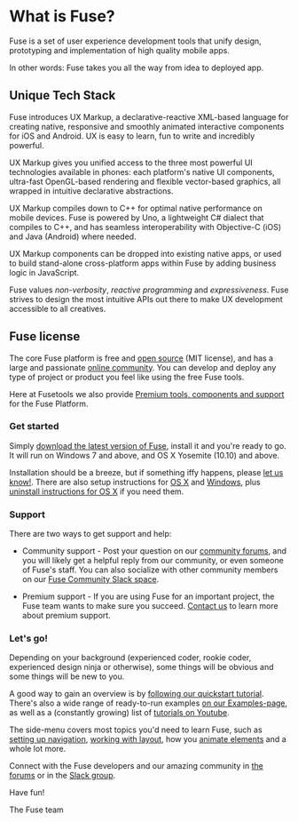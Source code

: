 # What is Fuse?

Fuse is a set of user experience development tools that unify design, prototyping and implementation of high quality mobile apps.

In other words: Fuse takes you all the way from idea to deployed app. 

## Unique Tech Stack

Fuse introduces UX Markup, a declarative-reactive XML-based language for creating native, responsive and smoothly animated interactive components for iOS and Android. UX is easy to learn, fun to write and incredibly powerful.

UX Markup gives you unified access to the three most powerful UI technologies available in phones: each platform's native UI components, ultra-fast OpenGL-based rendering and flexible vector-based graphics, all wrapped in intuitive declarative abstractions.

UX Markup compiles down to C++ for optimal native performance on mobile devices. Fuse is powered by Uno, a lightweight C# dialect that compiles to C++, and has seamless interoperability with Objective-C (iOS) and Java (Android) where needed. 

UX Markup components can be dropped into existing native apps, or used to build stand-alone cross-platform apps within Fuse by adding business logic in JavaScript. 

Fuse values *non-verbosity*, *reactive programming* and *expressiveness*. Fuse strives to design the most intuitive APIs out there to make UX development accessible to all creatives.

## Fuse license

The core Fuse platform is free and [open source](https://github.com/fusetools/fuselibs-public) (MIT license), and has a large and passionate [online community](https://www.fusetools.com/community). You can develop and deploy any type of project or product you feel like using the free Fuse tools.

Here at Fusetools we also provide [Premium tools, components and support](https://www.fusetools.com/plans) for the Fuse Platform.


### Get started

Simply [download the latest version of Fuse](https://www.fusetools.com/downloads), install it and you're ready to go. It will run on Windows 7 and above, and OS X Yosemite (10.10) and above.

Installation should be a breeze, but if something iffy happens, please [let us know!](https://www.fusetools.com/contact). There are also setup instructions for [OS X](basics/installation/setup-install-osx.md) and [Windows](basics/installation/setup-install-win.md), plus [uninstall instructions for OS X](https://gist.github.com/Tapped/daa78c08882f33b0c7c3) if you need them.

### Support

There are two ways to get support and help:

* Community support - Post your question on our [community forums](https://forums.fusetools.com/), and you will likely get a helpful reply from our community, or even someone of Fuse's staff. You can also socialize with other community members on our [Fuse Community Slack space](http://slackcommunity.fusetools.com/).

* Premium support - If you are using Fuse for an important project, the Fuse team wants to make sure you succeed. [Contact us](https://www.fusetools.com/contact) to learn more about premium support.

### Let's go!

Depending on your background (experienced coder, rookie coder, experienced design ninja or otherwise), some things will be obvious and some things will be new to you.

A good way to gain an overview is by [following our quickstart tutorial](basics/quickstart.md). There's also a wide range of ready-to-run examples [on our Examples-page](https://examples.fusetools.com/), as well as a (constantly growing) list of [tutorials on Youtube](https://www.youtube.com/playlist?list=PLdlqWm6b-XALJgM3fGa4q95Yipsgb8Q1o).

The side-menu covers most topics you'd need to learn Fuse, such as [setting up navigation](navigation/navigation.html), [working with layout](layout/layout.html), how you [animate elements](fuse/animations/animator.html) and a whole lot more.

Connect with the Fuse developers and our amazing community in [the forums](https://forums.fusetools.com/) or  in the [Slack group](http://slackcommunity.fusetools.com/).

Have fun!

The Fuse team
